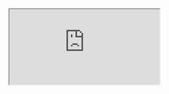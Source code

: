 <div class="card" style="max-width: 640px;">
  <iframe
  id="observable-iframe"
  src="https://observablehq.com/embed/f777e930c0aec7f8?cell=*&api_key=6184202a35d346d61eae2298a5663b7b87d01d0c">
  style="width: 100%; border: none; min-height: 600px; overflow: hidden;"
  scrolling="no"
  ></iframe>
</div>

<script src="https://unpkg.com/iframe-resizer@5.4.6/js/iframeResizer.min.js"></script>
<script>
  iFrameResize({
    checkOrigin: false,
    log: false,
    heightCalculationMethod: 'lowestElement',
    resizeFrom: 'child'
  }, '#observable-iframe');
</script>
